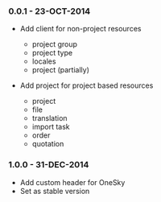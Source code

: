 ### 0.0.1 - 23-OCT-2014

* Add client for non-project resources
  * project group
  * project type
  * locales
  * project (partially)

* Add project for project based resources
  * project
  * file
  * translation
  * import task
  * order
  * quotation

### 1.0.0 - 31-DEC-2014

* Add custom header for OneSky
* Set as stable version

